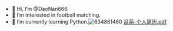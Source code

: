 - 👋 Hi, I’m @DaoNan666
- 👀 I’m interested in football matching. 
- 🌱 I’m currently learning Python.![634861460](https://user-images.githubusercontent.com/99940108/158105782-5208bcd3-bc25-4ff5-a6e4-68231b8b4bac.jpeg)
[吕萌-个人简历.pdf](https://github.com/DaoNan666/DaoNan666/files/8241734/-.pdf)
